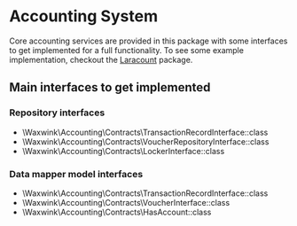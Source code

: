 # Accounting System
Core accounting services are provided in this package with some interfaces to get implemented for a full functionality.
To see some example implementation, checkout the <a href="https://github.com/waxwink/laracount">Laracount</a> package.
## Main interfaces to get implemented
### Repository interfaces
* \Waxwink\Accounting\Contracts\TransactionRecordInterface::class
* \Waxwink\Accounting\Contracts\VoucherRepositoryInterface::class
* \Waxwink\Accounting\Contracts\LockerInterface::class
### Data mapper model interfaces
* \Waxwink\Accounting\Contracts\TransactionRecordInterface::class
* \Waxwink\Accounting\Contracts\VoucherInterface::class
* \Waxwink\Accounting\Contracts\HasAccount::class